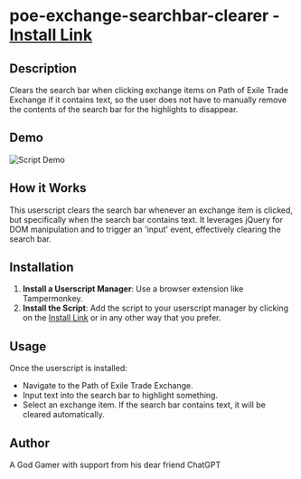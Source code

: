 # poe-exchange-searchbar-clearer - [Install Link](https://github.com/D4Enjoyer/poe-exchange-searchbar-clearer/raw/main/poe-exchange-searchbar-clearer.user.js)

## Description
Clears the search bar when clicking exchange items on Path of Exile Trade Exchange if it contains text, so the user does not have to manually remove the contents of the search bar for the highlights to disappear.

## Demo
<img src="https://i.imgur.com/2T7zObF.gif" alt="Script Demo">

## How it Works
This userscript clears the search bar whenever an exchange item is clicked, but specifically when the search bar contains text. It leverages jQuery for DOM manipulation and to trigger an 'input' event, effectively clearing the search bar.

## Installation
1. **Install a Userscript Manager**: Use a browser extension like Tampermonkey.
2. **Install the Script**: Add the script to your userscript manager by clicking on the [Install Link](https://github.com/D4Enjoyer/poe-exchange-searchbar-clearer/raw/main/poe-exchange-searchbar-clearer.user.js) or in any other way that you prefer.

## Usage
Once the userscript is installed:
- Navigate to the Path of Exile Trade Exchange.
- Input text into the search bar to highlight something.
- Select an exchange item. If the search bar contains text, it will be cleared automatically.

## Author
A God Gamer with support from his dear friend ChatGPT
